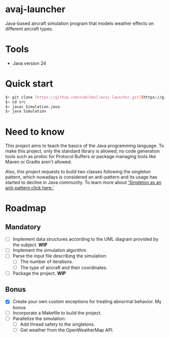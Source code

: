 # avaj-launcher
Java-based aircraft simulation program that models weather effects on different aircraft types.

# Tools
- Java version 24

# Quick start
```bash
$> git clone [https://github.com/nabitbol/avaj-launcher.git](https://github.com/nabitbol/avaj-launcher.git)
$> cd src
$> javac Simulation.java
$> java Simulation
```
# Need to know

This project aims to teach the basics of the Java programming language. To make this project, only the standard library is allowed; no code generation tools such as protoc for Protocol Buffers or package managing tools like Maven or Gradle aren't allowed.

Also, this project requests to build two classes following the singleton pattern, which nowadays is considered an anti-pattern and its usage has started to decline in Java community. To learn more about ['Singleton as an anti-pattern click here.'](https://www.michaelsafyan.com/tech/design/patterns/singleton)

# Roadmap

## Mandatory
- [ ] Implement data structures according to the UML diagram provided by the subject. **WIP**
- [ ] Implement the simulation algorithm.
- [ ] Parse the input file describing the simulation:
    - [ ] The number of iterations.
    - [ ] The type of aircraft and their coordinates.
- [ ] Package the project. **WIP**

## Bonus
- [x] Create your own custom exceptions for treating abnormal behavior.
My bonus
- [ ] Incorporate a Makefile to build the project.
- [ ] Parallelize the simulation:
    - [ ] Add thread safety to the singletons.
    - [ ] Get weather from the OpenWeatherMap API.
